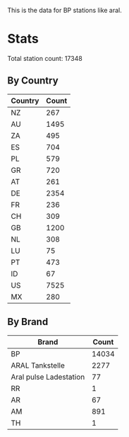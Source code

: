 This is the data for BP stations like aral.


# Stats

Total station count: 17348
## By Country

| Country | Count
| - | - 
| NZ | 267
| AU | 1495
| ZA | 495
| ES | 704
| PL | 579
| GR | 720
| AT | 261
| DE | 2354
| FR | 236
| CH | 309
| GB | 1200
| NL | 308
| LU | 75
| PT | 473
| ID | 67
| US | 7525
| MX | 280
## By Brand

| Brand | Count
| - | - 
| BP | 14034
| ARAL Tankstelle | 2277
| Aral pulse Ladestation | 77
| RR | 1
| AR | 67
| AM | 891
| TH | 1
